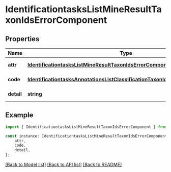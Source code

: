 # IdentificationtasksListMineResultTaxonIdsErrorComponent


## Properties

Name | Type | Description | Notes
------------ | ------------- | ------------- | -------------
**attr** | [**IdentificationtasksListMineResultTaxonIdsErrorComponentAttr**](IdentificationtasksListMineResultTaxonIdsErrorComponentAttr.md) |  | [default to undefined]
**code** | [**IdentificationtasksAnnotationsListClassificationTaxonIdsErrorComponentCode**](IdentificationtasksAnnotationsListClassificationTaxonIdsErrorComponentCode.md) |  | [default to undefined]
**detail** | **string** |  | [default to undefined]

## Example

```typescript
import { IdentificationtasksListMineResultTaxonIdsErrorComponent } from 'mosquito-alert';

const instance: IdentificationtasksListMineResultTaxonIdsErrorComponent = {
    attr,
    code,
    detail,
};
```

[[Back to Model list]](../README.md#documentation-for-models) [[Back to API list]](../README.md#documentation-for-api-endpoints) [[Back to README]](../README.md)
